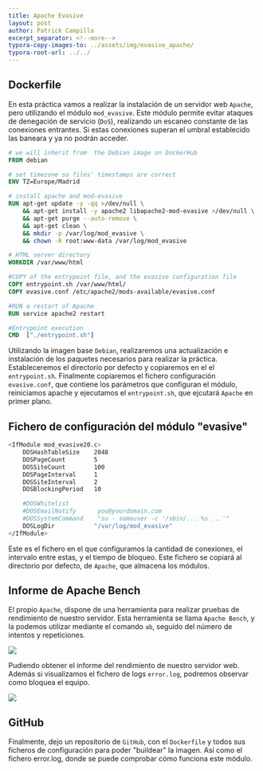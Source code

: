 ```yaml
---
title: Apache Evasive
layout: post
author: Patrick Campillo
excerpt_separator: <!--more-->
typora-copy-images-to: ../assets/img/evasive_apache/
typora-root-url: ../../
---
```


## Dockerfile

En esta práctica vamos a realizar la instalación de un servidor web `Apache`, pero utilizando el módulo `mod_evasive`. Este módulo permite evitar ataques de denegación de servicio (`DoS`), realizando un escaneo constante de las conexiones entrantes. Si estas conexiones superan el umbral establecido las baneara y ya no podrán acceder.

```dockerfile
# we will inherit from  the Debian image on DockerHub
FROM debian

# set timezone so files' timestamps are correct
ENV TZ=Europe/Madrid

# install apache and mod-evasive
RUN apt-get update -y -qq >/dev/null \
    && apt-get install -y apache2 libapache2-mod-evasive >/dev/null \
    && apt-get purge --auto-remove \
    && apt-get clean \
    && mkdir -p /var/log/mod_evasive \
    && chown -R root:www-data /var/log/mod_evasive

# HTML server directory
WORKDIR /var/www/html

#COPY of the entrypoint file, and the evasive configuration file
COPY entrypoint.sh /var/www/html/
COPY evasive.conf /etc/apache2/mods-available/evasive.conf

#RUN a restart of Apache
RUN service apache2 restart

#Entrypoint execution
CMD  ["./entrypoint.sh"]
```



Utilizando la imagen base `Debian`, realizaremos una actualización e instalación de los paquetes necesarios para realizar la práctica. Estableceremos el directorio por defecto y copiaremos en el el `entrypoint.sh`. Finalmente copiaremos el fichero configuración `evasive.conf`, que contiene los parámetros que configuran el módulo, reiniciamos apache y ejecutamos el `entrypoint.sh`, que ejcutará `Apache` en primer plano.



## Fichero de configuración del módulo "evasive"

```bash
<IfModule mod_evasive20.c>
    DOSHashTableSize    2048
    DOSPageCount        5
    DOSSiteCount        100
    DOSPageInterval     1
    DOSSiteInterval     2
    DOSBlockingPeriod   10

    #DOSWhitelist
    #DOSEmailNotify      you@yourdomain.com
    #DOSSystemCommand    "su - someuser -c '/sbin/... %s ...'"
    DOSLogDir           "/var/log/mod_evasive"
</IfModule>
```

Este es el fichero en el que configuramos la cantidad de conexiones, el intervalo entre estas, y el tiempo de bloqueo. Este fichero se copiará al directorio por defecto, de `Apache`, que almacena los módulos.



## Informe de Apache Bench

El propio `Apache`, dispone de una herramienta para realizar pruebas de rendimiento de nuestro servidor. Esta herramienta se llama `Apache Bench`, y la podemos utilizar mediante el comando `ab`, seguido del número de intentos y repeticiones.

![](/patrickcampillo/assets/img/evasive_apache/1.png)



Pudiendo obtener el informe del rendimiento de nuestro servidor web. Además si visualizamos el fichero  de logs `error.log`, podremos observar como bloquea el equipo.

![](/patrickcampillo/assets/img/evasive_apache/1-1.png)



## GitHub

Finalmente, dejo un repositorio de `GitHub`, con el `Dockerfile` y todos sus ficheros de configuración para poder "buildear" la imagen. Así como el fichero error.log, donde se puede comprobar cómo funciona este módulo.